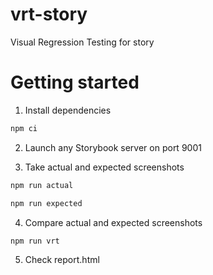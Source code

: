 # vrt-story

Visual Regression Testing for story

# Getting started

1. Install dependencies

```sh
npm ci
```

2. Launch any Storybook server on port 9001

3. Take actual and expected screenshots

```sh
npm run actual
```

```sh
npm run expected
```

4. Compare actual and expected screenshots

```sh
npm run vrt
```

5. Check report.html

